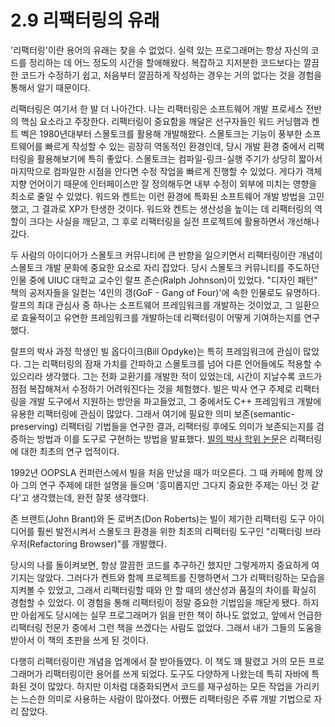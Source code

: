 # 2.9 리팩터링의 유래
'리팩터링'이란 용어의 유래는 찾을 수 없었다. 실력 있는 프로그래머는 항상 자신의 코드를 정리하는 데 어느 정도의 시간을 할애해왔다. 복잡하고 지저분한 코드보다는 깔끔한 코드가 수정하기 쉽고, 처음부터 깔끔하게 작성하는 경우는 거의 없다는 것을 경험을 통해서 알기 때문이다.

리팩터링은 여기서 한 발 더 나아간다. 나는 리팩터링은 소프트웨어 개발 프로세스 전반의 핵심 요소라고 주장한다. 리팩터링이 중요함을 깨달은 선구자들인 워드 커닝햄과 켄트 벡은 1980년대부터 스몰토크를 활용해 개발해왔다. 스몰토크는 기능이 풍부한 소프트웨어를 빠르게 작성할 수 있는 굉장히 역동적인 환경인데, 당시 개발 환경 중에서 리팩터링을 활용해보기에 특히 좋았다. 스몰토크는 컴파일-링크-실행 주기가 상당히 짧아서 마지막으로 컴파일한 시점을 안다면 수정 작업을 빠르게 진행할 수 있었다. 게다가 객체 지향 언어이기 때문에 인터페이스만 잘 정의해두면 내부 수정이 외부에 미치는 영향을 최소로 줄일 수 있었다. 워드와 켄트는 이런 환경에 특화된 소프트웨어 개발 방법을 고민했고, 그 결과로 XP가 탄생한 것이다. 워드와 켄트는 생산성을 높이는 데 리팩터링의 역할이 크다는 사실을 깨닫고, 그 후로 리팩터링을 실전 프로젝트에 활용하면서 개선해나갔다.

두 사람의 아이디어가 스몰토크 커뮤니티에 큰 반향을 일으키면서 리팩터링이란 개념이 스몰토크 개발 문화에 중요한 요소로 자리 잡았다. 당시 스몰토크 커뮤니티를 주도하던 인물 중에 UIUC 대학교 교수인 랄프 존슨(Ralph Johnson)이 있었다. "디자인 패턴" 책의 공저자들을 일컫는 '4인의 갱(GoF - Gang of Four)'에 속한 인물로도 유명하다. 랄프의 최대 관심사 중 하나는 소프트웨어 프레임워크를 개발하는 것이었고, 그 일환으로 효율적이고 유연한 프레임워크를 개발하는데 리팩터링이 어떻게 기여하는지를 연구했다.

랄프의 박사 과정 학생인 빌 옵다이크(Bill Opdyke)는 특히 프레임워크에 관심이 많았다. 그는 리팩터링의 잠재 가치를 간파하고 스몰토크를 넘어 다른 언어들에도 적용할 수 있으리라 생각했다. 그는 전화 교환기를 개발한 적이 있었는데, 시간이 지날수록 코드가 점점 복잡해져서 수정하기 어려워진다는 것을 체험했다. 빌은 박사 연구 주제로 리팩터링을 개발 도구에서 지원하는 방안을 파고들었고, 그 중에서도 C++ 프레임워크 개발에 유용한 리팩터링에 관심이 많았다. 그래서 여기에 필요한 의미 보존(semantic-preserving) 리팩터링 기법들을 연구한 결과, 리팩터링 후에도 의미가 보존되는지를 검증하는 방법과 이를 도구로 구현하는 방법을 발표했다. [빌의 박사 학위 논문](http://www.laputan.org/pub/papers/opdyke-thesis.pdf)은 리팩터링에 대한 최초의 연구 업적이다.

1992년 OOPSLA 컨퍼런스에서 빌을 처음 만났을 때가 떠오른다. 그 때 카페에 함께 앉아 그의 연구 주제에 대한 설명을 들으며 '흥미롭지만 그다지 중요한 주제는 아닌 것 같다'고 생각했는데, 완전 잘못 생각했다.

존 브랜트(John Brant)와 돈 로버츠(Don Roberts)는 빌이 제기한 리팩터링 도구 아이디어를 훨씬 발전시켜서 스몰토크 환경을 위한 최초의 리팩터링 도구인 "리팩터링 브라우저(Refactoring Browser)"를 개발했다.

당시의 나를 돌이켜보면, 항상 깔끔한 코드를 추구하긴 했지만 그렇게까지 중요하게 여기지는 않았다. 그러다가 켄트와 함께 프로젝트를 진행하면서 그가 리팩터링하는 모습을 지켜볼 수 있었고, 그래서 리팩터링할 때와 안 할 때의 생산성과 품질의 차이를 확실히 경험할 수 있었다. 이 경험을 통해 리팩터링이 정말 중요한 기법임을 깨닫게 됐다. 하지만 아쉽게도 당시에는 실무 프로그래머가 읽을 만한 책이 하나도 없었고, 앞에서 언급한 리팩터링 전문가 중에서 그런 책을 쓰겠다는 사람도 없었다. 그래서 내가 그들의 도움을 받아서 이 책의 초판을 쓰게 된 것이다.

다행히 리팩터링이란 개념을 업계에서 잘 받아들였다. 이 책도 꽤 팔렸고 거의 모든 프로그래머가 리팩터링이란 용어를 쓰게 되었다. 도구도 다양하게 나왔는데 특히 자바에 특화된 것이 많았다. 하지만 이처럼 대중화되면서 코드를 재구성하는 모든 작업을 가리키는 느슨한 의미로 사용하는 사람이 많아졌다. 어쨌든 리팩터링은 주류 개발 기법으로 자리 잡았다.